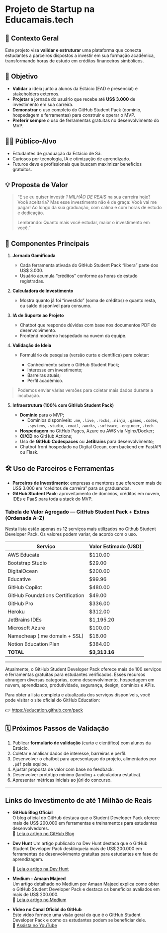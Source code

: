 # Projeto de Startup na Educamais.tech

## 📌 Contexto Geral

Este projeto visa **validar e estruturar** uma plataforma que conecta estudantes a parceiros
dispostos a investir em sua formação acadêmica, transformando horas de estudo em créditos financeiros simbólicos.

## 🎯 Objetivo

* **Validar** a ideia junto a alunos da Estácio (EAD e presencial) e stakeholders externos.
* **Projetar** a jornada do usuário que recebe até **US\$ 3.000** de investimento em sua carreira.
* **Demonstrar** o uso completo do GitHub Student Pack (domínio, hospedagem e ferramentas) para construir e operar o MVP.
* **Preferir sempre** o uso de ferramentas gratuitas no desenvolvimento do MVP.

## 🧑‍🎓 Público-Alvo

* Estudantes de graduação da Estácio de Sá.
* Curiosos por tecnologia, IA e otimização de aprendizado.
* Futuros devs e profissionais que buscam maximizar benefícios gratuitos.

## 💡 Proposta de Valor

> “E se eu quiser investir *1 MILHÃO DE REAIS* na sua carreira hoje? Você aceitaria?
> Mas esse investimento não é de graça: 
> Você vai me pagar! Ao longo da sua graduação, com calma e com horas de estudo e dedicação.
> 
> Lembrando: Quanto mais você estudar, maior o investimento em você.”

## 🔑 Componentes Principais

1. **Jornada Gamificada**

   * Cada ferramenta ativada do GitHub Student Pack “libera” parte dos US\$ 3.000.
   * Usuário acumula “créditos” conforme as horas de estudo registradas.

2. **Calculadora de Investimento**

   * Mostra quanto já foi “investido” (soma de créditos) e quanto resta, ou saldo disponível para consumo.

3. **IA de Suporte ao Projeto**

   * Chatbot que responde dúvidas com base nos documentos PDF do desenvolvimento.
   * Frontend moderno hospedado na nuvem da equipe.

4. **Validação de Ideia**

   * Formulário de pesquisa (versão curta e científica) para coletar: 

     * Conhecimento sobre o GitHub Student Pack;
     * Interesse em investimento;
     * Barreiras atuais;
     * Perfil acadêmico.

> Podemos enviar várias versões para coletar mais dados durante a incubação.

5. **Infraestrutura (100% com GitHub Student Pack)**

   * **Domínio** para o MVP;
     * Domínios disponíveis: `.me`, `.live`, `.rocks`, `.ninja`, `.games`, `.codes`, `.systems`, `.studio`, `.email`, `.works`, `.software`, `.engineer`, `.tech`
   * **Hospedagem** no GitHub Pages, Azure ou AWS via Nginx/Docker;
   * **CI/CD** no GitHub Actions;
   * Uso de **GitHub Codespaces** ou **JetBrains** para desenvolvimento;
   * Chatbot front hospedado na Digital Ocean, com backend em FastAPI ou Flask.

## 🛠️ Uso de Parceiros e Ferramentas

* **Parceiros de Investimento**: empresas e mentores que oferecem mais de  US\$ 3.000 em “créditos de carreira” para os graduandos.
* **GitHub Student Pack**: aproveitamento de domínios, créditos em nuvem, IDEs e PaaS para toda a stack do MVP.

### Tabela de Valor Agregado — GitHub Student Pack + Extras (Ordenada A–Z)

Nesta lista estão apenas os 12 serviços mais utilizados no Github Student Developer Pack.  Os valores podem variar, de acordo com o uso.
  
| Serviço                                | Valor Estimado (USD) |
|----------------------------------------|-----------------------|
| AWS Educate                            | $110.00              |
| Bootstrap Studio                       | $29.00               |
| DigitalOcean                           | $200.00              |
| Educative                              | $99.96               |
| GitHub Copilot                         | $480.00              |
| GitHub Foundations Certification       | $49.00               |
| GitHub Pro                             | $336.00              |
| Heroku                                 | $312.00              |
| JetBrains IDEs                         | $1,195.20            |
| Microsoft Azure                        | $100.00              |
| Namecheap (.me domain + SSL)          | $18.00               |
| Notion Education Plan                 | $384.00              |
| **TOTAL**                              | **$3,313.16**        |

---

Atualmente, o GitHub Student Developer Pack oferece mais de 100 serviços e ferramentas gratuitas para estudantes verificados. Esses recursos abrangem diversas categorias, como desenvolvimento, hospedagem em nuvem, aprendizado, produtividade, segurança, design, domínios e APIs.

Para obter a lista completa e atualizada dos serviços disponíveis, você pode visitar o site oficial do GitHub Education:

👉 https://education.github.com/pack

## 🗓️ Próximos Passos de Validação

1. Publicar **formulário de validação** (curto e científico) com alunos da Estácio.
2. Coletar e analisar dados de interesse, barreiras e perfil.
3. Desenvolver o chatbot para apresentaçao do projeto, alimentados por `.pdf` pela equipe.
4. Ajustar proposta de valor com base no feedback.
5. Desenvolver protótipo mínimo (landing + calculadora estática).
6. Apresentar métricas iniciais ao júri do concurso.

---

## Links do Investimento de até 1 Milhão de Reais

- **GitHub Blog Oficial**  
  O blog oficial do GitHub destaca que o Student Developer Pack oferece mais de US$ 200.000 em ferramentas e treinamentos para estudantes desenvolvedores.  
  🔗 [Leia o artigo no GitHub Blog](https://github.blog/news-insights/try-something-new-at-local-hack-day-learn/)

- **Dev Hunt**
Um artigo publicado na Dev Hunt destaca que o GitHub Student Developer Pack desbloqueia mais de US$ 200.000 em ferramentas de desenvolvimento gratuitas para estudantes em fase de aprendizagem.

   🔗 [Leia o artigo na Dev Hunt](https://devhunt.org/blog/github-student-tools-for-new-developers)
- **Medium - Amaan Majeed**  
  Um artigo detalhado no Medium por Amaan Majeed explica como obter o GitHub Student Developer Pack e destaca os benefícios avaliados em mais de US$ 200.000.  
  🔗 [Leia o artigo no Medium](https://amaanmajeed.medium.com/how-to-get-github-student-developer-pack-a-complete-roadmap-112c9c91bb27)

- **Vídeo no Canal Oficial do GitHub**  
  Este vídeo fornece uma visão geral do que é o GitHub Student Developer Pack e como os estudantes podem se beneficiar dele.  
  🎥 [Assista no YouTube](https://youtu.be/HIVFdN9VGgw?si=FcPKL2rHQ2SlSwZN)